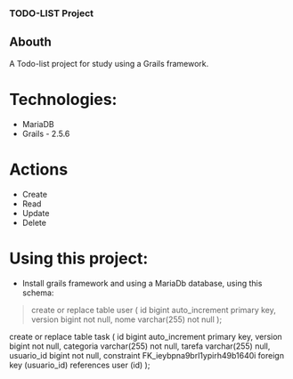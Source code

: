 ### TODO-LIST Project 

## Abouth

 A Todo-list project for study using a Grails framework.

# Technologies:
* MariaDB 
* Grails - 2.5.6

# Actions
* Create 
* Read
* Update 
* Delete

# Using this project:

* Install grails framework and using a MariaDb database, using this schema:

>create or replace table user
(
    id      bigint auto_increment
        primary key,
    version bigint       not null,
    nome    varchar(255) not null
);

create or replace table task
(
    id         bigint auto_increment
        primary key,
    version    bigint       not null,
    categoria  varchar(255) not null,
    tarefa     varchar(255) null,
    usuario_id bigint       not null,
    constraint FK_ieybpna9brl1ypirh49b1640i
        foreign key (usuario_id) references user (id)
);
